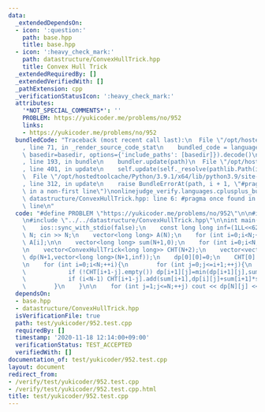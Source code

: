 ```yaml
---
data:
  _extendedDependsOn:
  - icon: ':question:'
    path: base.hpp
    title: base.hpp
  - icon: ':heavy_check_mark:'
    path: datastructure/ConvexHullTrick.hpp
    title: Convex Hull Trick
  _extendedRequiredBy: []
  _extendedVerifiedWith: []
  _pathExtension: cpp
  _verificationStatusIcon: ':heavy_check_mark:'
  attributes:
    '*NOT_SPECIAL_COMMENTS*': ''
    PROBLEM: https://yukicoder.me/problems/no/952
    links:
    - https://yukicoder.me/problems/no/952
  bundledCode: "Traceback (most recent call last):\n  File \"/opt/hostedtoolcache/Python/3.9.1/x64/lib/python3.9/site-packages/onlinejudge_verify/documentation/build.py\"\
    , line 71, in _render_source_code_stat\n    bundled_code = language.bundle(stat.path,\
    \ basedir=basedir, options={'include_paths': [basedir]}).decode()\n  File \"/opt/hostedtoolcache/Python/3.9.1/x64/lib/python3.9/site-packages/onlinejudge_verify/languages/cplusplus.py\"\
    , line 193, in bundle\n    bundler.update(path)\n  File \"/opt/hostedtoolcache/Python/3.9.1/x64/lib/python3.9/site-packages/onlinejudge_verify/languages/cplusplus_bundle.py\"\
    , line 401, in update\n    self.update(self._resolve(pathlib.Path(included), included_from=path))\n\
    \  File \"/opt/hostedtoolcache/Python/3.9.1/x64/lib/python3.9/site-packages/onlinejudge_verify/languages/cplusplus_bundle.py\"\
    , line 312, in update\n    raise BundleErrorAt(path, i + 1, \"#pragma once found\
    \ in a non-first line\")\nonlinejudge_verify.languages.cplusplus_bundle.BundleErrorAt:\
    \ datastructure/ConvexHullTrick.hpp: line 6: #pragma once found in a non-first\
    \ line\n"
  code: "#define PROBLEM \"https://yukicoder.me/problems/no/952\"\n\n#include \"../../base.hpp\"\
    \n#include \"../../datastructure/ConvexHullTrick.hpp\"\n\nint main(){\n    cin.tie(0);\n\
    \    ios::sync_with_stdio(false);\n    const long long inf=(1LL<<62)-1;\n    int\
    \ N; cin >> N;\n    vector<long long> A(N);\n    for (int i=0;i<N;++i) cin >>\
    \ A[i];\n\n    vector<long long> sum(N+1,0);\n    for (int i=0;i<N;++i) sum[i+1]=sum[i]+A[i];\n\
    \n    vector<ConvexHullTrick<long long>> CHT(N+2);\n    vector<vector<long long>>\
    \ dp(N+1,vector<long long>(N+1,inf));\n    dp[0][0]=0;\n    CHT[0].add(0,0);\n\
    \n    for (int i=0;i<N;++i){\n        for (int j=0;j<=i+1;++j){\n            dp[i+1][j]=min(dp[i+1][j],dp[i][j]);\n\
    \            if (!CHT[i+1-j].empty()) dp[i+1][j]=min(dp[i+1][j],sum[i+1]*sum[i+1]+CHT[i+1-j].query_monotone_dec(-2*sum[i+1]));\n\
    \            if (i<N-1) CHT[i+1-j].add(sum[i+1],dp[i][j]+sum[i+1]*sum[i+1]);\n\
    \        }\n    }\n\n    for (int j=1;j<=N;++j) cout << dp[N][j] << '\\n';\n}"
  dependsOn:
  - base.hpp
  - datastructure/ConvexHullTrick.hpp
  isVerificationFile: true
  path: test/yukicoder/952.test.cpp
  requiredBy: []
  timestamp: '2020-11-18 12:14:00+09:00'
  verificationStatus: TEST_ACCEPTED
  verifiedWith: []
documentation_of: test/yukicoder/952.test.cpp
layout: document
redirect_from:
- /verify/test/yukicoder/952.test.cpp
- /verify/test/yukicoder/952.test.cpp.html
title: test/yukicoder/952.test.cpp
---
```

